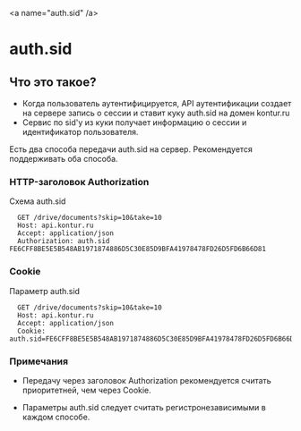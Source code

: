 <a name="auth.sid" /a>
# auth.sid

## Что это такое?

* Когда пользователь аутентифицируется, API аутентификации создает на сервере запись о сессии и  ставит куку auth.sid на домен kontur.ru
* Сервис по sid'у из куки получает информацию о сессии и идентификатор  пользователя. 

Есть два способа передачи auth.sid на сервер. Рекомендуется поддерживать оба способа.

### HTTP-заголовок Authorization   

Схема auth.sid  
```
  GET /drive/documents?skip=10&take=10
  Host: api.kontur.ru
  Accept: application/json
  Authorization: auth.sid FE6CFF8BE5E5B548AB1971874886D5C30E85D9BFA41978478FD26D5FD6B66D81  
```
### Cookie

Параметр auth.sid   
```
  GET /drive/documents?skip=10&take=10
  Host: api.kontur.ru
  Accept: application/json
  Cookie: auth.sid=FE6CFF8BE5E5B548AB1971874886D5C30E85D9BFA41978478FD26D5FD6B66D81
```
### Примечания  

- Передачу через заголовок Authorization рекомендуется считать приоритетней, чем через Cookie.  

- Параметры auth.sid следует считать регистронезависимыми в каждом способе.
